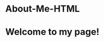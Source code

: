 # About-Me-HTML
<!DOCTYPE html>
<html lang="en">
<head>
  <meta charset="UTF-8">
  <title>My Index Page</title>
</head>
<body>
  <h1>Welcome to my page!</h1>
</body>
</html>

